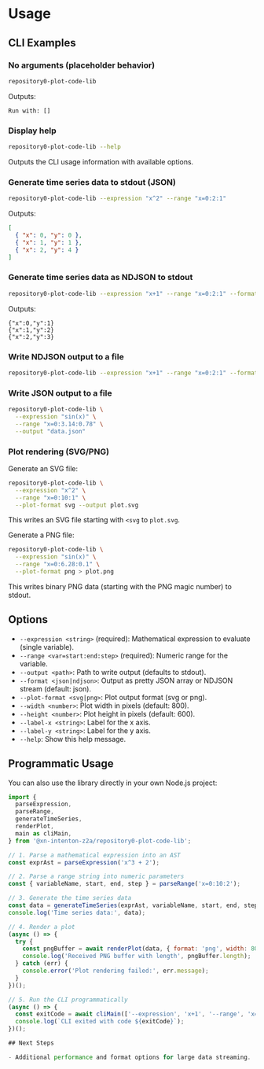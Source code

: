 # Usage

## CLI Examples

### No arguments (placeholder behavior)

```bash
repository0-plot-code-lib
```
Outputs:
```
Run with: []
```

### Display help

```bash
repository0-plot-code-lib --help
```
Outputs the CLI usage information with available options.

### Generate time series data to stdout (JSON)

```bash
repository0-plot-code-lib --expression "x^2" --range "x=0:2:1"
```

Outputs:
```json
[
  { "x": 0, "y": 0 },
  { "x": 1, "y": 1 },
  { "x": 2, "y": 4 }
]
```

### Generate time series data as NDJSON to stdout

```bash
repository0-plot-code-lib --expression "x+1" --range "x=0:2:1" --format ndjson
```

Outputs:
```
{"x":0,"y":1}
{"x":1,"y":2}
{"x":2,"y":3}
```

### Write NDJSON output to a file

```bash
repository0-plot-code-lib --expression "x+1" --range "x=0:2:1" --format ndjson --output data.ndjson
```

### Write JSON output to a file

```bash
repository0-plot-code-lib \
  --expression "sin(x)" \
  --range "x=0:3.14:0.78" \
  --output "data.json"
```

### Plot rendering (SVG/PNG)

Generate an SVG file:
```bash
repository0-plot-code-lib \
  --expression "x^2" \
  --range "x=0:10:1" \
  --plot-format svg --output plot.svg
```
This writes an SVG file starting with `<svg` to `plot.svg`.

Generate a PNG file:
```bash
repository0-plot-code-lib \
  --expression "sin(x)" \
  --range "x=0:6.28:0.1" \
  --plot-format png > plot.png
```
This writes binary PNG data (starting with the PNG magic number) to stdout.

## Options

- `--expression <string>` (required): Mathematical expression to evaluate (single variable).
- `--range <var=start:end:step>` (required): Numeric range for the variable.
- `--output <path>`: Path to write output (defaults to stdout).
- `--format <json|ndjson>`: Output as pretty JSON array or NDJSON stream (default: json).
- `--plot-format <svg|png>`: Plot output format (svg or png).
- `--width <number>`: Plot width in pixels (default: 800).
- `--height <number>`: Plot height in pixels (default: 600).
- `--label-x <string>`: Label for the x axis.
- `--label-y <string>`: Label for the y axis.
- `--help`: Show this help message.

## Programmatic Usage

You can also use the library directly in your own Node.js project:

```js
import {
  parseExpression,
  parseRange,
  generateTimeSeries,
  renderPlot,
  main as cliMain,
} from '@xn-intenton-z2a/repository0-plot-code-lib';

// 1. Parse a mathematical expression into an AST
const exprAst = parseExpression('x^3 + 2');

// 2. Parse a range string into numeric parameters
const { variableName, start, end, step } = parseRange('x=0:10:2');

// 3. Generate the time series data
const data = generateTimeSeries(exprAst, variableName, start, end, step);
console.log('Time series data:', data);

// 4. Render a plot
(async () => {
  try {
    const pngBuffer = await renderPlot(data, { format: 'png', width: 800, height: 600, labels: { x: 'X', y: 'Y' } });
    console.log('Received PNG buffer with length', pngBuffer.length);
  } catch (err) {
    console.error('Plot rendering failed:', err.message);
  }
})();

// 5. Run the CLI programmatically
(async () => {
  const exitCode = await cliMain(['--expression', 'x+1', '--range', 'x=0:5:1', '--plot-format', 'svg']);
  console.log(`CLI exited with code ${exitCode}`);
})();

## Next Steps

- Additional performance and format options for large data streaming.
